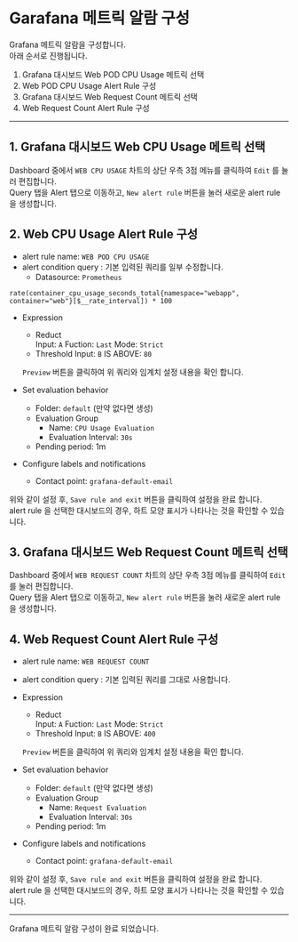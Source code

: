 # Garafana 메트릭 알람 구성

Grafana 메트릭 알람을 구성합니다.  
아래 순서로 진행됩니다.

1. Grafana 대시보드 Web POD CPU Usage 메트릭 선택
2. Web POD CPU Usage Alert Rule 구성
3. Grafana 대시보드 Web Request Count 메트릭 선택
4. Web Request Count Alert Rule 구성

--- 
## 1. Grafana 대시보드 Web CPU Usage 메트릭 선택

Dashboard 중에서 `WEB CPU USAGE` 차트의 상단 우측 3점 메뉴를 클릭하여 `Edit` 를 눌러 편집합니다.  
Query 탭을 Alert 탭으로 이동하고, `New alert rule` 버튼을 눌러 새로운 alert rule 을 생성합니다.  


## 2. Web CPU Usage Alert Rule 구성
- alert rule name: `WEB POD CPU USAGE`
- alert condition query : 기본 입력된 쿼리를 일부 수정합니다. 
  * Datasource: `Prometheus`
```
rate(container_cpu_usage_seconds_total{namespace="webapp", container="web"}[$__rate_interval]) * 100
```

- Expression
  * Reduct  
    Input: `A`
    Fuction: `Last`
    Mode: `Strict`
  * Threshold
    Input: `B`
    IS ABOVE: `80`

  `Preview` 버튼을 클릭하여 위 쿼리와 임계치 설정 내용을 확인 합니다. 

- Set evaluation behavior
  * Folder: `default` (만약 없다면 생성)
  * Evaluation Group
     * Name: `CPU Usage Evaluation`
     * Evaluation Interval: `30s`
  * Pending period: 1m

- Configure labels and notifications
  * Contact point: `grafana-default-email`

위와 같이 설정 후, `Save rule and exit` 버튼을 클릭하여 설정을 완료 합니다.  
alert rule 을 선택한 대시보드의 경우, 하트 모양 표시가 나타나는 것을 확인할 수 있습니다.  


## 3. Grafana 대시보드 Web Request Count 메트릭 선택

Dashboard 중에서 `WEB REQUEST COUNT` 차트의 상단 우측 3점 메뉴를 클릭하여 `Edit` 를 눌러 편집합니다.  
Query 탭을 Alert 탭으로 이동하고, `New alert rule` 버튼을 눌러 새로운 alert rule 을 생성합니다.  


## 4. Web Request Count Alert Rule 구성

- alert rule name: `WEB REQUEST COUNT`
- alert condition query : 기본 입력된 쿼리를 그대로 사용합니다.  
- Expression
  * Reduct  
    Input: `A`
    Fuction: `Last`
    Mode: `Strict`
  * Threshold
    Input: `B`
    IS ABOVE: `400`

  `Preview` 버튼을 클릭하여 위 쿼리와 임계치 설정 내용을 확인 합니다. 

- Set evaluation behavior
  * Folder: `default` (만약 없다면 생성)
  * Evaluation Group
     * Name: `Request Evaluation`
     * Evaluation Interval: `30s`
  * Pending period: 1m

- Configure labels and notifications
  * Contact point: `grafana-default-email`

위와 같이 설정 후, `Save rule and exit` 버튼을 클릭하여 설정을 완료 합니다.  
alert rule 을 선택한 대시보드의 경우, 하트 모양 표시가 나타나는 것을 확인할 수 있습니다.  

---

Grafana 메트릭 알람 구성이 완료 되었습니다.
